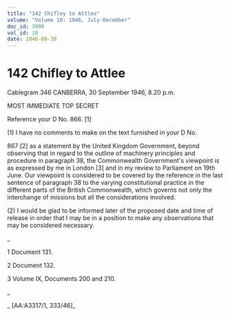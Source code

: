 ```yaml
---
title: "142 Chifley to Attlee"
volume: "Volume 10: 1946, July-December"
doc_id: 3990
vol_id: 10
date: 1946-09-30
---
```


# 142 Chifley to Attlee

Cablegram 346 CANBERRA, 30 September 1946, 8.20 p.m.

MOST IMMEDIATE TOP SECRET

Reference your D No. 866. [1]

(1) I have no comments to make on the text furnished in your D No.

867 [2] as a statement by the United Kingdom Government, beyond observing that in regard to the outline of machinery principles and procedure in paragraph 38, the Commonwealth Government's viewpoint is as expressed by me in London [3] and in my review to Parliament on 19th June. Our viewpoint is considered to be covered by the reference in the last sentence of paragraph 38 to the varying constitutional practice in the different parts of the British Commonwealth, which governs not only the interchange of missions but all the considerations involved.

(2) I would be glad to be informed later of the proposed date and time of release in order that I may be in a position to make any observations that may be considered necessary.

_

1 Document 131.

2 Document 132.

3 Volume IX, Documents 200 and 210.

_

_ [AA:A3317/1, 333/46]_
